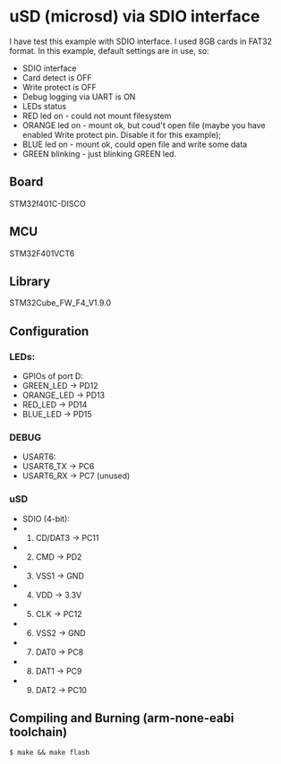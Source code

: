 # uSD (microsd) via SDIO interface

I have test this example with SDIO interface. I used 8GB cards in FAT32 format. In this example, default settings are in use, so:

 * SDIO interface
 * Card detect is OFF
 * Write protect is OFF
 * Debug logging via UART is ON
 * LEDs status
  * RED led on - could not mount filesystem
  * ORANGE led on - mount ok, but coud't open file (maybe you have enabled Write protect pin. Disable it for this example);
  * BLUE led on - mount ok, could open file and write some data
  * GREEN blinking - just blinking GREEN led.

## Board
STM32f401C-DISCO

## MCU
STM32F401VCT6

## Library
STM32Cube_FW_F4_V1.9.0

## Configuration

### LEDs:
 * GPIOs of port D:
  * GREEN_LED -> PD12
  * ORANGE_LED -> PD13
  * RED_LED -> PD14
  * BLUE_LED -> PD15

### DEBUG
 * USART6:
  * USART6_TX -> PC6
  * USART6_RX -> PC7 (unused) 

### uSD
 * SDIO (4-bit):
  * 1. CD/DAT3 -> PC11
  * 2. CMD -> PD2 
  * 3. VSS1 -> GND 	
  * 4. VDD  -> 3.3V
  * 5. CLK -> PC12 	
  * 6. VSS2 -> GND
  * 7. DAT0 -> PC8
  * 8. DAT1 -> PC9
  * 9. DAT2 -> PC10  	
  

## Compiling and Burning (arm-none-eabi toolchain)
```
$ make && make flash
```
